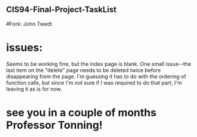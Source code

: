 ## CIS94-Final-Project-TaskList

#Fork:
John Twedt

# issues:
Seems to be working fine, but the index page is blank.  One small issue--the last item on the "delete" page needs
to be deleted twice before disappearing from the page.  I'm guessing it has to do with the ordering of function calls,
but since I'm not sure if I was required to do that part, I'm leaving it as is for now.

# see you in a couple of months Professor Tonning! 
